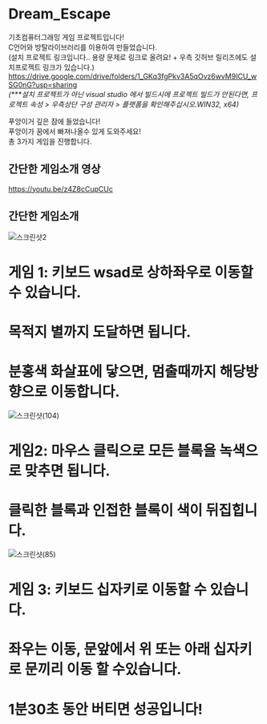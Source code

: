 # Dream_Escape
기초컴퓨터그래밍 게임 프로젝트입니다!  
C언어와 방탈라이브러리를 이용하여 만들었습니다.  
(설치 프로젝트 링크입니다.. 용량 문제로 링크로 올려요! + 우측 깃허브 릴리즈에도 설치프로젝트 링크가 있습니다.)  
https://drive.google.com/drive/folders/1_GKq3fgPkv3A5qOvz6wvM9ICU_wSG0nG?usp=sharing   
_(***설치 프로젝트가 아닌 visual studio 에서 빌드시에 프로젝트 빌드가 안된다면, 프로젝트 속성 > 우측상단 구성 관리자 > 플랫폼을 확인해주십시오.WIN32, x64)_  

푸앙이거 깊은 잠에 들었습니다!  
푸앙이가 꿈에서 빠져나올수 있게 도와주세요!  
총 3가지 게임을 진행합니다.

## 간단한 게임소개 영상

https://youtu.be/z4Z8cCupCUc           



## 간단한 게임소개 
   



![스크린샷2](https://user-images.githubusercontent.com/81098888/119979071-678b3080-bff5-11eb-92ce-3a70902ad81b.png)
# 게임 1: 키보드 wsad로 상하좌우로 이동할 수 있습니다.   
# 목적지 별까지 도달하면 됩니다.  
# 분홍색 화살표에 닿으면, 멈출때까지 해당방향으로 이동합니다.

![스크린샷(104)](https://user-images.githubusercontent.com/81098888/121002309-2a7a2780-c7c7-11eb-853c-00f4fd90f5a4.png)  
# 게임2: 마우스 클릭으로 모든 블록을 녹색으로 맞추면 됩니다.  
# 클릭한 블록과 인접한 블록이 색이 뒤집힙니다.
![스크린샷(85)](https://user-images.githubusercontent.com/81098888/119534272-af297680-bdc1-11eb-8779-c2c399a1add4.png)

# 게임 3: 키보드 십자키로 이동할 수 있습니다.  
# 좌우는 이동, 문앞에서 위 또는 아래 십자키로 문끼리 이동 할 수있습니다.  
# 1분30초 동안 버티면 성공입니다!
